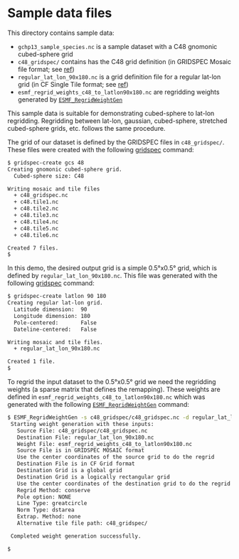 # Sample data files

This directory contains sample data:

* `gchp13_sample_species.nc` is a sample dataset with a C48 gnomonic cubed-sphere grid
* `c48_gridspec/` contains has the C48 grid definition (in GRIDSPEC Mosaic file format; see [ref](https://earthsystemmodeling.org/docs/release/ESMF_8_1_1/ESMF_refdoc/node3.html#SECTION03028500000000000000)) 
* `regular_lat_lon_90x180.nc` is a grid definition file for a regular lat-lon grid (in CF Single Tile format; see [ref](https://earthsystemmodeling.org/docs/release/ESMF_8_1_1/ESMF_refdoc/node3.html#sec:fileformat:gridspec))
* `esmf_regrid_weights_c48_to_latlon90x180.nc` are regridding weights generated by [`ESMF_RegridWeightGen`](https://earthsystemmodeling.org/docs/release/ESMF_8_1_1/ESMF_refdoc/node3.html#SECTION03020000000000000000)

This sample data is suitable for demonstrating cubed-sphere to lat-lon regridding. Regridding between lat-lon,
gaussian, cubed-sphere, stretched cubed-sphere grids, etc. follows the same procedure.


The grid of our dataset is defined by the GRIDSPEC files in `c48_gridspec/`. These files were created with the 
following [gridspec](https://github.com/LiamBindle/gridspec) command: 
```bash
$ gridspec-create gcs 48
Creating gnomonic cubed-sphere grid.
  Cubed-sphere size: C48

Writing mosaic and tile files
  + c48_gridspec.nc
  + c48.tile1.nc
  + c48.tile2.nc
  + c48.tile3.nc
  + c48.tile4.nc
  + c48.tile5.nc
  + c48.tile6.nc

Created 7 files.
$
```

In this demo, the desired output grid is a simple 0.5°x0.5° grid, which is defined by `regular_lat_lon_90x180.nc`. This
file was generated with the following [gridspec](https://github.com/LiamBindle/gridspec) command:
```bash
$ gridspec-create latlon 90 180
Creating regular lat-lon grid.
  Latitude dimension:  90
  Longitude dimension: 180
  Pole-centered:       False
  Dateline-centered:   False

Writing mosaic and tile files.
  + regular_lat_lon_90x180.nc

Created 1 file.
$
```

To regrid the input dataset to the 0.5°x0.5° grid we need the regridding weights (a sparse matrix that defines the 
remapping). These weights are defined in `esmf_regrid_weights_c48_to_latlon90x180.nc` which was generated with 
the following [`ESMF_RegridWeightGen`](https://earthsystemmodeling.org/docs/release/ESMF_8_1_1/ESMF_refdoc/node3.html#SECTION03020000000000000000) command:
```bash
$ ESMF_RegridWeightGen -s c48_gridspec/c48_gridspec.nc -d regular_lat_lon_90x180.nc -m conserve -w esmf_regrid_weights_c48_to_latlon90x180.nc --tilefile_path c48_gridspec/
 Starting weight generation with these inputs: 
   Source File: c48_gridspec/c48_gridspec.nc
   Destination File: regular_lat_lon_90x180.nc
   Weight File: esmf_regrid_weights_c48_to_latlon90x180.nc
   Source File is in GRIDSPEC MOSAIC format
   Use the center coordinates of the source grid to do the regrid
   Destination File is in CF Grid format
   Destination Grid is a global grid
   Destination Grid is a logically rectangular grid
   Use the center coordinates of the destination grid to do the regrid
   Regrid Method: conserve
   Pole option: NONE
   Line Type: greatcircle
   Norm Type: dstarea
   Extrap. Method: none
   Alternative tile file path: c48_gridspec/

 Completed weight generation successfully.

$
```
